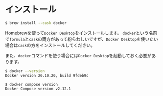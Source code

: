 # インストール

```bash
$ brew install --cask docker
```

Homebrewを使って``Docker Desktop``をインストールします。
``docker``という名前で``formula``と``cask``の両方があって紛らわしいですが、``Docker Desktop``を使いたい場合は``cask``の方をインストールしてください。

また、``docker``コマンドを使う場合には``Docker Desktop``を起動しておく必要があります。

```bash
$ docker --version
Docker version 20.10.20, build 9fdeb9c

$ docker compose version
Docker Compose version v2.12.1
```
